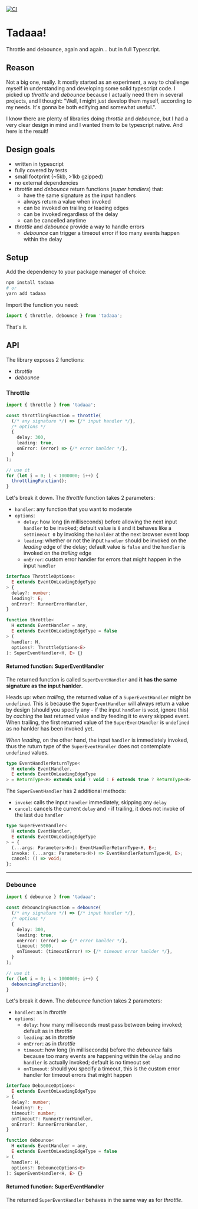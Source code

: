 [![CI](https://github.com/ilmente/tadaaa/actions/workflows/main.yml/badge.svg)](https://github.com/ilmente/tadaaa/actions/workflows/main.yml)

# Tadaaa!

Throttle and debounce, again and again... but in full Typescript.

## Reason

Not a big one, really. It mostly started as an experiment, a way to challenge myself in understanding and developing some solid typescript code.
I picked up *throttle* and *debounce* because I actually need them in several projects, and I thought:
"Well, I might just develop them myself, according to my needs. It's gonna be both edifying and somewhat useful.".

I know there are plenty of libraries doing *throttle* and *debounce*, but I had a very clear design in mind and I wanted them to be typescript native.
And here is the result!

## Design goals

- written in typescript
- fully covered by tests
- small footprint (~5kb, >1kb gzipped)
- no external dependencies
- *throttle* and *debounce* return functions (*super handlers*) that:
  - have the same signature as the input handlers
  - always return a value when invoked
  - can be invoked on trailing or leading edges
  - can be invoked regardless of the delay
  - can be cancelled anytime
- *throttle* and *debounce* provide a way to handle errors
  - *debounce* can trigger a timeout error if too many events happen within the delay

## Setup

Add the dependency to your package manager of choice:

```bash
npm install tadaaa
# or
yarn add tadaaa
```

Import the function you need:

```ts
import { throttle, debounce } from 'tadaaa';
```

That's it.

## API

The library exposes 2 functions:
- *throttle*
- *debounce*

### Throttle

```ts
import { throttle } from 'tadaaa';

const throttlingFunction = throttle(
  (/* any signature */) => {/* input handler */},
  /* options */
  {
    delay: 300,
    leading: true,
    onError: (error) => {/* error hanlder */},
  }
);

// use it
for (let i = 0; i < 1000000; i++) {
  throttlingFunction();
}
```

Let's break it down. The *throttle* function takes 2 parameters:
- `handler`: any function that you want to moderate
- `options`:
  - `delay`: how long (in milliseconds) before allowing the next input `handler` to be invoked; default value is `0` and it behaves like a `setTimeout 0` by invoking the `hanlder` at the next browser event loop
  - `leading`: whether or not the input `handler` should be invoked on the *leading* edge of the delay; default value is `false` and the `handler` is invoked on the *trailing* edge
  - `onError`: custom error handler for errors that might happen in the input `handler`

```ts
interface ThrottleOptions<
  E extends EventOnLeadingEdgeType
> {
  delay?: number;
  leading?: E;
  onError?: RunnerErrorHandler,
}

function throttle<
  H extends EventHandler = any,
  E extends EventOnLeadingEdgeType = false
> (
  handler: H,
  options?: ThrottleOptions<E>
): SuperEventHandler<H, E> {}
```

#### Returned function: **SuperEventHandler**

The returned function is called `SuperEventHandler` and **it has the same signature as the input hanlder**.

Heads up: *when trailing*, the returned value of a `SuperEventHandler` might be `undefined`.
This is because the `SuperEventHandler` will always return a value by design (should you specify any - if the input `handler` is `void`, ignore this) by *caching* the last returned value and by feeding it to every skipped event.
When trailing, the first returned value of the `SuperEventHandler` is `undefined` as no hanlder has been invoked yet.

*When leading*, on the other hand, the input `handler` is immediately invoked, thus the ruturn type of the `SuperEventHandler` does not contemplate `undefined` values.

```ts
type EventHandlerReturnType<
  H extends EventHandler,
  E extends EventOnLeadingEdgeType
> = ReturnType<H> extends void ? void : E extends true ? ReturnType<H> : ReturnType<H> | undefined;
```

The `SuperEventHandler` has 2 additional methods:
- `invoke`: calls the input `handler` immediately, skipping any `delay`
- `cancel`: cancels the current `delay` and - if trailing, it does not invoke of the last due `handler`

```ts
type SuperEventHandler<
  H extends EventHandler,
  E extends EventOnLeadingEdgeType
> = {
  (...args: Parameters<H>): EventHandlerReturnType<H, E>;
  invoke: (...args: Parameters<H>) => EventHandlerReturnType<H, E>;
  cancel: () => void;
};
```

---

### Debounce

```ts
import { debounce } from 'tadaaa';

const debouncingFunction = debounce(
  (/* any signature */) => {/* input handler */},
  /* options */
  {
    delay: 300,
    leading: true,
    onError: (error) => {/* error hanlder */},
    timeout: 5000,
    onTimeout: (timeoutError) => {/* timeout error hanlder */},
  }
);

// use it
for (let i = 0; i < 1000000; i++) {
  debouncingFunction();
}
```

Let's break it down. The *debounce* function takes 2 parameters:
- `handler`: as in *throttle*
- `options`:
  - `delay`: how many milliseconds must pass between being invoked; default as in *throttle*
  - `leading`: as in *throttle*
  - `onError`: as in *throttle*
  - `timeout`: how long (in milliseconds) before the *debounce* fails because too many events are happening within the `delay` and no `handler` is actually invoked; default is no timeout set
  - `onTimeout`: should you specify a timeout, this is the custom error handler for timeout errors that might happen

```ts
interface DebounceOptions<
  E extends EventOnLeadingEdgeType
> {
  delay?: number;
  leading?: E;
  timeout?: number;
  onTimeout?: RunnerErrorHandler,
  onError?: RunnerErrorHandler,
}

function debounce<
  H extends EventHandler = any,
  E extends EventOnLeadingEdgeType = false
> (
  handler: H,
  options?: DebounceOptions<E>
): SuperEventHandler<H, E> {}
```

#### Returned function: **SuperEventHandler**

The returned `SuperEventHandler` behaves in the same way as for *throttle*.


